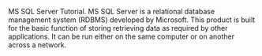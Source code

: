 MS SQL Server Tutorial. MS SQL Server is a relational database management system (RDBMS) developed by Microsoft. This product is built for the basic function of storing retrieving data as required by other applications. It can be run either on the same computer or on another across a network.

